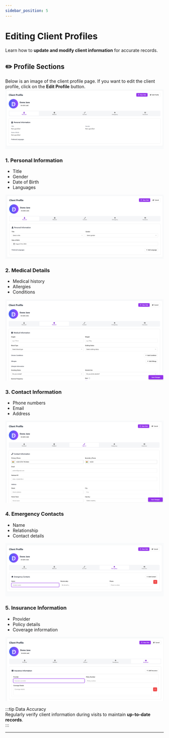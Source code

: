 ```yaml
---
sidebar_position: 5
---
```


# Editing Client Profiles  

Learn how to **update and modify client information** for accurate records.

## ✏️ Profile Sections  
Below is an image of the client profile page. If you want to edit the client profile, click on the **Edit Profile** button.
![Client Profile](/img/screenshots/view-client-profile.png)

### **1. Personal Information**  
- Title  
- Gender  
- Date of Birth  
- Languages  

![Client Profile](/img/screenshots/edit-personal-information.png)

### **2. Medical Details**  
- Medical history  
- Allergies  
- Conditions  

![Client Profile](/img/screenshots/edit-medical-information.png)

### **3. Contact Information**  
- Phone numbers  
- Email  
- Address  

![Client Profile](/img/screenshots/edit-contact-information.png)

### **4. Emergency Contacts**  
- Name  
- Relationship  
- Contact details  

![Client Profile](/img/screenshots/add-emergency-contact-information.png)

### **5. Insurance Information**  
- Provider  
- Policy details  
- Coverage information 

![Client Profile](/img/screenshots/add-insurance-information.png)

:::tip Data Accuracy  
Regularly verify client information during visits to maintain **up-to-date records**.  
:::

---
